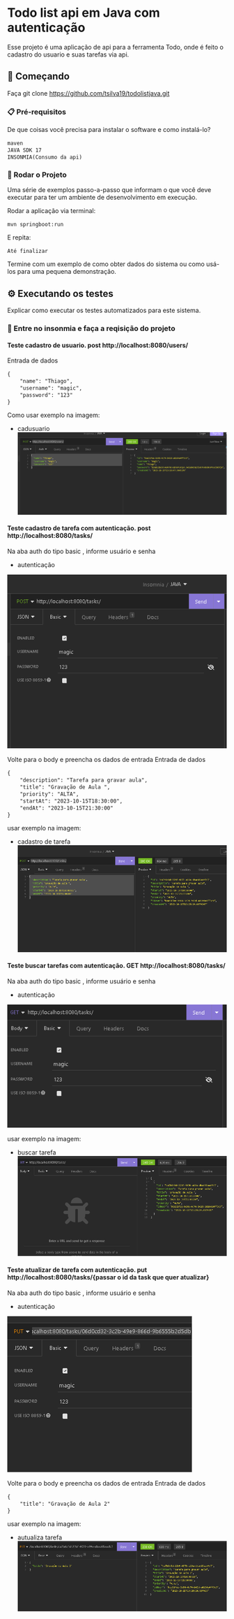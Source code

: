 # Todo list api em Java com autenticação

Esse projeto é uma aplicação  de api  para a ferramenta Todo, onde é feito o cadastro do usuario e suas tarefas via api.

## 🚀 Começando

Faça  git clone  https://github.com/tsilva19/todolistjava.git

### 📋 Pré-requisitos

De que coisas você precisa para instalar o software e como instalá-lo?

```
maven
JAVA SDK 17
INSONMIA(Consumo da api)
```

### 🔧 Rodar o Projeto

Uma série de exemplos passo-a-passo que informam o que você deve executar para ter um ambiente de desenvolvimento em execução.

Rodar  a aplicação via terminal:

```
mvn springboot:run
```

E repita:

```
Até finalizar
```

Termine com um exemplo de como obter dados do sistema ou como usá-los para uma pequena demonstração.

## ⚙️ Executando os testes

Explicar como executar os testes automatizados para este sistema.

### 🔩 Entre no insonmia e faça a reqisição   do projeto 

#### Teste cadastro de usuario. post http://localhost:8080/users/

Entrada de dados 
```
{
	"name": "Thiago",
	"username": "magic",
	"password": "123"
}
```
Como usar exemplo na imagem:

* cadusuario
![cadusuario](imagem/postusuario.png)

#### Teste cadastro de tarefa com autenticação. post http://localhost:8080/tasks/

Na aba auth do tipo basic  , informe usuário e senha 
* autenticação

![authusuario](imagem/authtarefa.png)

Volte para o body  e preencha os dados de entrada
Entrada de dados
```
{
	"description": "Tarefa para gravar aula",
	"title": "Gravação de Aula ",
	"priority": "ALTA",
	"startAt": "2023-10-15T18:30:00",
	"endAt": "2023-10-15T21:30:00"
}
```
usar exemplo na imagem:

* cadastro de tarefa
  ![cadtarefa](imagem/posttarefa.png)

#### Teste buscar tarefas com autenticação. GET http://localhost:8080/tasks/

Na aba auth do tipo basic  , informe usuário e senha
* autenticação

![authusuario](imagem/getauth.png)


usar exemplo na imagem:

* buscar tarefa
  ![buscartarefa](imagem/gettarefa.png)



#### Teste atualizar de tarefa com autenticação. put http://localhost:8080/tasks/{passar o id da task que quer atualizar}

Na aba auth do tipo basic  , informe usuário e senha
* autenticação

![authusuario](imagem/authput.png)

Volte para o body  e preencha os dados de entrada
Entrada de dados
```
{
	"title": "Gravação de Aula 2"
}

```
usar exemplo na imagem:

* autualiza tarefa
  ![cadtarefa](imagem/puttarefa.png)
